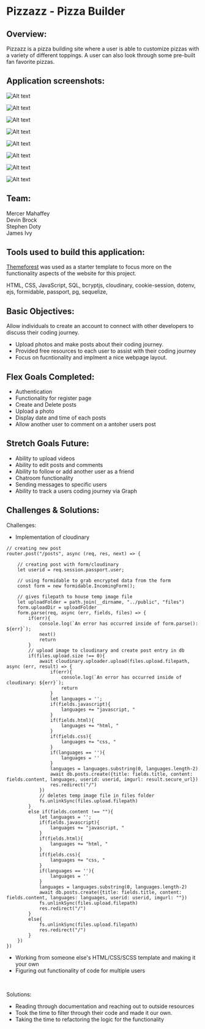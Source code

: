 # Pizzazz - Pizza Builder

## Overview:
Pizzazz is a pizza building site where a user is able to customize pizzas with a variety of different toppings. A user can also look through some pre-built fan favorite pizzas.  

## Application screenshots:

![Alt text](public/images/screenshots/homepage.png)
<br/>

![Alt text](public/images/registerP.png)
<br/>

![Alt text](public/images/homeP.png)
<br/>

![Alt text](public/images/UsersP.png)
<br/>

![Alt text](public/images/account_page.png)
<br/>

![Alt text](public/images/feed_dark.png)
<br/>

![Alt text](public/images/users_dark.png)
<br/>

![Alt text](public/images/account_dark.png)
<br/>

## Team:

Mercer Mahaffey
<br>
Devin Brock
<br>
Stephen Doty
<br>
James Ivy
<br>

## Tools used to build this application:
[Themeforest](https://themeforest.net/item/sociala-social-network-app-html-template/31502548) was used as a starter template to focus more on the functionality aspects of the website for this project.

HTML,
CSS,
JavaScript, 
SQL,
bcryptjs,
cloudinary,
cookie-session,
dotenv,
ejs,
formidable,
passport,
pg,
sequelize,

## Basic Objectives:

Allow individuals to create an account to connect with other developers to discuss their coding journey.
 - Upload photos and make posts about their coding journey. 
 - Provided free resources to each user to assist with their coding journey
 - Focus on fucntionality and implment a nice webpage layout.

## Flex Goals Completed:

- Authentication
- Functionality for register page
- Create and Delete posts
- Upload a photo
- Display date and time of each posts 
- Allow another user to comment on a antoher users post
## Stretch Goals Future:

- Ability to upload videos
- Ability to edit posts and comments
- Ability to follow or add another user as a friend
- Chatroom functionality
- Sending messages to specific users
- Ability to track a users coding journey via Graph

## Challenges & Solutions:

Challenges: 
- Implementation of cloudinary
```
// creating new post
router.post("/posts", async (req, res, next) => {

    // creating post with form/cloudinary
    let userid = req.session.passport.user;
    
    // using formidable to grab encrypted data from the form
    const form = new formidable.IncomingForm();
    
    // gives filepath to house temp image file
    let uploadFolder = path.join(__dirname, "../public", "files")
    form.uploadDir = uploadFolder
    form.parse(req, async (err, fields, files) => {
        if(err){
            console.log(`An error has occurred inside of form.parse(): ${err}`);
            next()
            return
        }
        // upload image to cloudinary and create post entry in db
        if(files.upload.size !== 0){
            await cloudinary.uploader.upload(files.upload.filepath, async (err, result) => {
                if(err){
                    console.log(`An error has occurred inside of cloudinary: ${err}`);
                    return
                }
                let languages = '';
                if(fields.javascript){
                    languages += "javascript, "
                }
                if(fields.html){
                    languages += "html, "
                }
                if(fields.css){
                    languages += "css, "
                }
                if(languages == ''){
                    languages = ''
                }
                languages = languages.substring(0, languages.length-2)
                await db.posts.create({title: fields.title, content: fields.content, languages, userid: userid, imgurl: result.secure_url})
                res.redirect("/")
            })
            // deletes temp image file in files folder
            fs.unlinkSync(files.upload.filepath)
        }
        else if(fields.content !== ""){
            let languages = '';
            if(fields.javascript){
                languages += "javascript, "
            }
            if(fields.html){
                languages += "html, "
            }
            if(fields.css){
                languages += "css, "
            }
            if(languages == ''){
                languages = ''
            }
            languages = languages.substring(0, languages.length-2)
            await db.posts.create({title: fields.title, content: fields.content, languages: languages, userid: userid, imgurl: ""})
            fs.unlinkSync(files.upload.filepath)
            res.redirect("/")
        }
        else{
            fs.unlinkSync(files.upload.filepath)
            res.redirect("/")
        }
    })
})
```
- Working from someone else's HTML/CSS/SCSS template and making it your own
- Figuring out functionality of code for multiple users
<br>

Solutions:
- Reading through documentation and reaching out to outside resources
- Took the time to filter through their code and made it our own.
- Taking the time to refactoring the logic for the functionality

